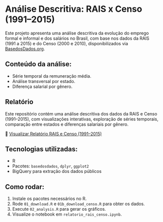 # Análise Descritiva: RAIS x Censo (1991–2015)

Este projeto apresenta uma análise descritiva da evolução do emprego formal e informal e dos salários no Brasil, com base nos dados da RAIS (1991 a 2015) e do Censo (2000 e 2010), disponibilizados via [BasedosDados.org](https://basedosdados.org/).

## Conteúdo da análise:
-  Série temporal da remuneração média.
-  Análise transversal por estado.
-  Diferença salarial por gênero.


## Relatório 

Este repositório contém uma análise descritiva dos dados da RAIS e Censo (1991–2015), com visualizações interativas, exploração de séries temporais, comparação entre estados e diferenças salariais por gênero.

🔗 [ Visualizar Relatório RAIS e Censo (1991–2015)](https://nbviewer.org/github/raissaalvimt/meu_projeto_rais/blob/main/src/relatorio_rais_censo.ipynb)

## Tecnologias utilizadas:
- R
- Pacotes: `basedosdados`, `dplyr`, `ggplot2`
- BigQuery para extração dos dados públicos

## Como rodar:
1. Instale os pacotes necessários no R.
2. Rode `01_download.R` e `01b_download_censo.R` para obter os dados.
3. Execute `02_analysis.R` para gerar os gráficos.
4. Visualize o notebook em `relatorio_rais_censo.ipynb`.







